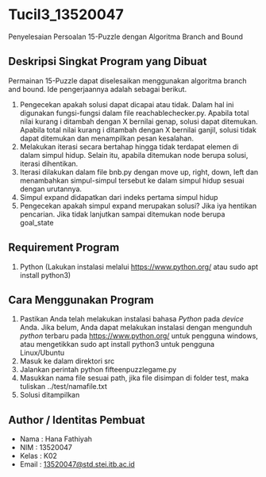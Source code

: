# Tucil3_13520047
Penyelesaian Persoalan 15-Puzzle dengan Algoritma Branch and Bound

## Deskripsi Singkat Program yang Dibuat
Permainan 15-Puzzle dapat diselesaikan menggunakan algoritma branch and bound. Ide pengerjaannya adalah sebagai berikut.
1. Pengecekan apakah solusi dapat dicapai atau tidak. Dalam hal ini digunakan fungsi-fungsi dalam file reachablechecker.py. Apabila total nilai kurang i ditambah dengan X bernilai genap, solusi dapat ditemukan. Apabila total nilai kurang i ditambah dengan X bernilai ganjil, solusi tidak dapat ditemukan dan menampilkan pesan kesalahan.
2. Melakukan iterasi secara bertahap hingga tidak terdapat elemen di dalam simpul hidup. Selain itu, apabila ditemukan node berupa solusi, iterasi dihentikan.
3. Iterasi dilakukan dalam file bnb.py dengan move up, right, down, left dan menambahkan simpul-simpul tersebut ke dalam simpul hidup sesuai dengan urutannya.
4. Simpul expand didapatkan dari indeks pertama simpul hidup
5. Pengecekan apakah simpul expand merupakan solusi? Jika iya hentikan pencarian. Jika tidak lanjutkan sampai ditemukan node berupa goal_state

## Requirement Program 
1. Python (Lakukan instalasi melalui https://www.python.org/ atau sudo apt install python3)

## Cara Menggunakan Program
1. Pastikan Anda telah melakukan instalasi bahasa _Python_ pada _device_ Anda. Jika belum, Anda dapat melakukan instalasi dengan mengunduh _python_ terbaru pada https://www.python.org/ untuk pengguna windows, atau mengetikkan sudo apt install python3 untuk pengguna Linux/Ubuntu
2. Masuk ke dalam direktori src
3. Jalankan perintah python fifteenpuzzlegame.py
4. Masukkan nama file sesuai path, jika file disimpan di folder test, maka tuliskan ../test/namafile.txt
5. Solusi ditampilkan

## Author / Identitas Pembuat
- Nama  : Hana Fathiyah
- NIM   : 13520047
- Kelas : K02
- Email : 13520047@std.stei.itb.ac.id
